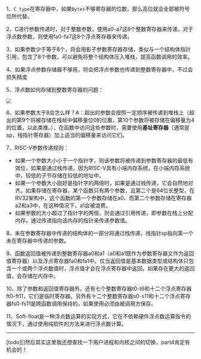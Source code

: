 1、`C type`在寄存器中，如果`Bytes`不够寄存器的位数，那么高位就会全部被符号位所代替。

2、C进行参数传递时，对于整数参数，使用a0-a7这8个整数寄存器来传递，对于浮点数参数，则使用fa0-fa7这8个浮点寄存器来传递。

3、如果参数少于等于8个，将会用影子参数寄存器存储，类似与一个结构体指针引用，包含了8个参数，可以避免将整个结构体压入堆栈，提高函数调用的效率。

4、如果浮点参数存储器不够用，将会把浮点参数也传递到整数寄存器中，不过会损失精度

5、浮点数如何存储到整数寄存器的问题：

<img src="https://picgo-picture-storage.oss-cn-guangzhou.aliyuncs.com/img/1678524648212.png" style="zoom: 80%;" />

6、如果参数大于8会怎么样？A：超出的参数会按照一定顺序被传递到堆栈上（超出的第9个将被存储在栈帧中偏移量位0的位置，第10个参数将被存储在偏移量为4的位置，以此类推。），在函数中访问这些参数时，需要使用**基址寄存器**（通常是sp，栈指针寄存器）加上适当的偏移量来访问它们。

7、RISC-V参数传递规则：

- 如果一个参数大小小于一个指针字，则该参数将被传递到参数寄存器的最低有效位，如果是通过栈传递，因为RISC-V具有小端内存系统，在小端内存系统中，较低的子节存储在较低的地址中。
- 如果一个参数大小刚好是指针字的两倍时，如果是通过栈传递，它会自然地对齐。如果存储在寄存器，某个函数只有两个参数，且第二个是64位长整型，在RV32架构中，这个函数的第一个参数存储在a0、而第二个参数存储在寄存器a2和a3中，在这种情况下，a1会被浪费。
- 如果参数的大小超过了指针字的两倍，则会通过引用传递，即参数在栈上分配内存，通过传递指向该内存的指针来传递参数值。

8、未在参数寄存器中传递的结构体的一部分将通过栈传递，栈指针sp指向第一个未在寄存器中传递的参数。

9、函数返回值被传递到整数寄存器a0和a1（a0和a1既作为参数寄存器又作为返回值寄存器）以及浮点寄存器fa0和fa1中。仅当返回值是基本数据类型或结构体只包含一个或两个浮点数值时，浮点值才会在浮点寄存器中返回。如果存在更大的返回值，会存储在内存中。

10、除了参数和返回值寄存器外，还有七个整数寄存器t0-t6和十二个浮点寄存器ft0-ft11，它们是临时寄存器。另外有十二个整数寄存器s0-s11和十二个浮点寄存器fs0-fs11是跨函数调用保持的，如果使用必须由被调用方保存。

11、Soft-float是一种浮点数运算的实现方式，它在不依赖硬件浮点数运算指令的情况下，通过使用纯软件的方法来进行浮点数计算。

---

[todo][]然后其实这里我还想查找一下用户进程和内核之间的切换，part4肯定有机会的！